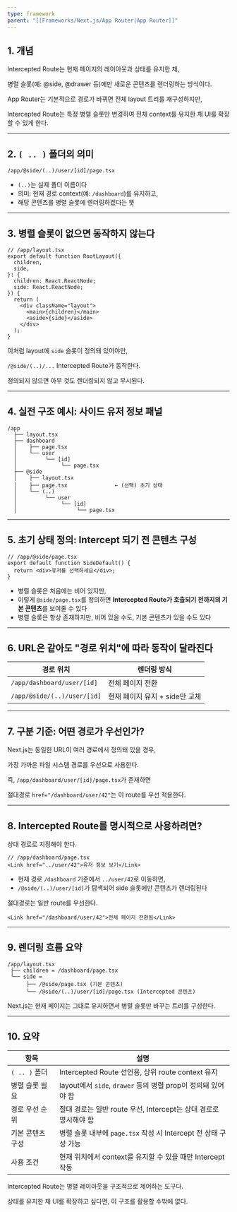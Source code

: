```yaml
---
type: framework
parent: "[[Frameworks/Next.js/App Router|App Router]]"
---
```

## 1. 개념

Intercepted Route는 현재 페이지의 레이아웃과 상태를 유지한 채,

병렬 슬롯(예: @side, @drawer 등)에만 새로운 콘텐츠를 렌더링하는 방식이다.

App Router는 기본적으로 경로가 바뀌면 전체 layout 트리를 재구성하지만,

Intercepted Route는 특정 병렬 슬롯만 변경하여 전체 context를 유지한 채 UI를 확장할 수 있게 한다.

---

## 2. `( .. )` 폴더의 의미

```
/app/@side/(..)/user/[id]/page.tsx

```

- `(..)`는 실제 폴더 이름이다
- 의미: 현재 경로 context(예: `/dashboard`)를 유지하고,
- 해당 콘텐츠를 병렬 슬롯에 렌더링하겠다는 뜻

---

## 3. 병렬 슬롯이 없으면 동작하지 않는다

```tsx
// /app/layout.tsx
export default function RootLayout({
  children,
  side,
}: {
  children: React.ReactNode;
  side: React.ReactNode;
}) {
  return (
    <div className="layout">
      <main>{children}</main>
      <aside>{side}</aside>
    </div>
  );
}

```

이처럼 layout에 `side` 슬롯이 정의돼 있어야만,

`/@side/(..)/...` Intercepted Route가 동작한다.

정의되지 않으면 아무 것도 렌더링되지 않고 무시된다.

---

## 4. 실전 구조 예시: 사이드 유저 정보 패널

```
/app
  ├── layout.tsx
  ├── dashboard
  │    ├── page.tsx
  │    └── user
  │         └── [id]
  │              └── page.tsx
  ├── @side
  │    ├── layout.tsx
  │    ├── page.tsx               ← (선택) 초기 상태
  │    └── (..)
  │         └── user
  │              └── [id]
  │                   └── page.tsx

```

---

## 5. 초기 상태 정의: Intercept 되기 전 콘텐츠 구성

```tsx
// /app/@side/page.tsx
export default function SideDefault() {
  return <div>유저를 선택하세요</div>;
}

```

- 병렬 슬롯은 처음에는 비어 있지만,
- 이렇게 `@side/page.tsx`를 정의하면 **Intercepted Route가 호출되기 전까지의 기본 콘텐츠**를 보여줄 수 있다
- 병렬 슬롯은 항상 존재하지만, 비어 있을 수도, 기본 콘텐츠가 있을 수도 있다

---

## 6. URL은 같아도 "경로 위치"에 따라 동작이 달라진다

|경로 위치|렌더링 방식|
|---|---|
|`/app/dashboard/user/[id]`|전체 페이지 전환|
|`/app/@side/(..)/user/[id]`|현재 페이지 유지 + side만 교체|

---

## 7. 구분 기준: 어떤 경로가 우선인가?

Next.js는 동일한 URL이 여러 경로에서 정의돼 있을 경우,

가장 가까운 파일 시스템 경로를 우선으로 사용한다.

즉, `/app/dashboard/user/[id]/page.tsx`가 존재하면

절대경로 `href="/dashboard/user/42"`는 이 route를 우선 적용한다.

---

## 8. Intercepted Route를 명시적으로 사용하려면?

상대 경로로 지정해야 한다.

```tsx
// /app/dashboard/page.tsx
<Link href="../user/42">유저 정보 보기</Link>

```

- 현재 경로 `/dashboard` 기준에서 `../user/42`로 이동하면,
- `/@side/(..)/user/[id]`가 탐색되어 side 슬롯에만 콘텐츠가 렌더링된다

절대경로는 일반 route를 우선한다.

```tsx
<Link href="/dashboard/user/42">전체 페이지 전환됨</Link>

```

---

## 9. 렌더링 흐름 요약

```
/app/layout.tsx
 ├── children = /dashboard/page.tsx
 └── side =
      ├── /@side/page.tsx (기본 콘텐츠)
      └── /@side/(..)/user/[id]/page.tsx (Intercepted 콘텐츠)

```

Next.js는 현재 페이지는 그대로 유지하면서 병렬 슬롯만 바꾸는 트리를 구성한다.

---

## 10. 요약

|항목|설명|
|---|---|
|`( .. )` 폴더|Intercepted Route 선언용, 상위 route context 유지|
|병렬 슬롯 필요|layout에서 `side`, `drawer` 등의 병렬 prop이 정의돼 있어야 함|
|경로 우선 순위|절대 경로는 일반 route 우선, Intercept는 상대 경로로 명시해야 함|
|기본 콘텐츠 구성|병렬 슬롯 내부에 `page.tsx` 작성 시 Intercept 전 상태 구성 가능|
|사용 조건|현재 위치에서 context를 유지할 수 있을 때만 Intercept 작동|

Intercepted Route는 병렬 레이아웃을 구조적으로 제어하는 도구다.

상태를 유지한 채 UI를 확장하고 싶다면, 이 구조를 활용할 수밖에 없다.